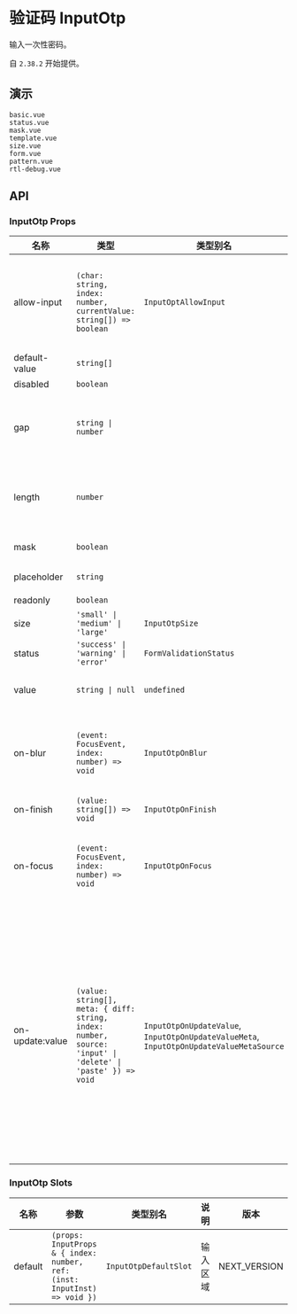 # 验证码 InputOtp

输入一次性密码。

自 `2.38.2` 开始提供。

## 演示

```demo
basic.vue
status.vue
mask.vue
template.vue
size.vue
form.vue
pattern.vue
rtl-debug.vue
```

## API

### InputOtp Props

| 名称 | 类型 | 类型别名 | 默认值 | 说明 | 版本 |
| --- | --- | --- | --- | --- | --- |
| allow-input | `(char: string, index: number, currentValue: string[]) => boolean` | `InputOptAllowInput` | `undefined` | 校验当前的输入是否合法，如果返回 `false` 输入框便不会响应此次的输入 | NEXT_VERSION |
| default-value | `string[]` |  | `[]` | 默认值 | NEXT_VERSION |
| disabled | `boolean` |  | `false` | 是否禁用 | NEXT_VERSION |
| gap | `string \| number` |  | `undefined` | 不同输入框之间的距离，如果不设定将使用默认值 | NEXT_VERSION |
| length | `number` |  | `6` | 验证码的长度，根据长度渲染对应个数的输入框 | NEXT_VERSION |
| mask | `boolean` |  | `false` | 是否是密码模式 | NEXT_VERSION |
| placeholder | `string` |  | `''` | 输入的占位内容 | NEXT_VERSION |
| readonly | `boolean` |  | `false` | 是否只读 | NEXT_VERSION |
| size | `'small' \| 'medium' \| 'large'` | `InputOtpSize` | `'medium'` | 输入框尺寸 | NEXT_VERSION |
| status | `'success' \| 'warning' \| 'error'` | `FormValidationStatus` | `undefined` | 验证状态 | NEXT_VERSION |
| value | `string \| null` | `undefined` |  | 验证码输入框的值，受控模式 | NEXT_VERSION |
| on-blur | `(event: FocusEvent, index: number) => void` | `InputOtpOnBlur` | `undefined` | 从一个输入框被聚焦触发，到没有任何一个输入框被聚焦的回调 | NEXT_VERSION |
| on-finish | `(value: string[]) => void` | `InputOtpOnFinish` | `undefined` | 完成输入的回调 | NEXT_VERSION |
| on-focus | `(event: FocusEvent, index: number) => void` | `InputOtpOnFocus` | `undefined` | 从没有任何一个输入框被聚焦，到有一个输入框被聚焦触发的回调 | NEXT_VERSION |
| on-update:value | `(value: string[], meta: { diff: string, index: number, source: 'input' \| 'delete' \| 'paste' }) => void` | `InputOtpOnUpdateValue`, `InputOtpOnUpdateValueMeta`, `InputOtpOnUpdateValueMetaSource` | `undefined` | 输入值时触发的回调，`meta.index` 为变更开始的 index，`meta.diff` 是变更的内容，`meta.source` 为变更的原因，当原因为 `'delete'` 时，`meta.diff` 为 `''`，当原因为 `'paste'` 时，`meta.diff` 最终粘贴进入的内容 | NEXT_VERSION |

### InputOtp Slots

| 名称 | 参数 | 类型别名 | 说明 | 版本 |
| --- | --- | --- | --- | --- |
| default | `(props: InputProps & { index: number, ref: (inst: InputInst) => void })` | `InputOtpDefaultSlot` | 输入区域 | NEXT_VERSION |
